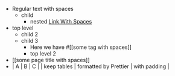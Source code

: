 - Regular   text with  spaces
  - child
    - nested [Link   With  Spaces  ](https://example.com)
- top level
  - child 2
  - child 3
    - Here we have #[[some  tag with   spaces]]
    - top level 2
- [[some  page   title  with  spaces]]
- | A           | B                     | C            |
  | keep tables | formatted by Prettier | with padding |

